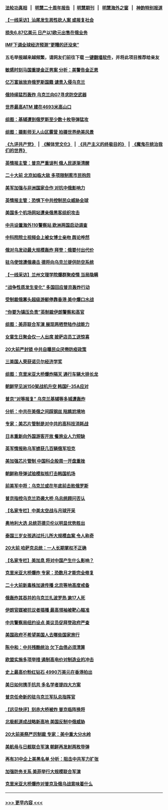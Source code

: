 #### [法轮功真相](https://github.com/gfw-breaker/truth/blob/master/README.md?t=0) &nbsp;&nbsp;|&nbsp;&nbsp; [明慧二十周年报告](https://github.com/gfw-breaker/mh-reports/blob/master/README.md?t=0) &nbsp;&nbsp;|&nbsp;&nbsp;[明慧期刊](https://github.com/gfw-breaker/mh-qikan) &nbsp;&nbsp;|&nbsp;&nbsp; [明慧海外之窗](https://github.com/gfw-breaker/mh-news/blob/master/README.md?t=0) &nbsp;&nbsp;|&nbsp;&nbsp; [神韵特别报道](https://github.com/gfw-breaker/mh-news/blob/master/shenyun.md?t=0)
#### [【一线采访】汕尾发生恶性砍人案 或报复社会](../pages/nsc418/n13843023.md?t=10120250) 
#### [损失6.87亿美元 日产以1欧元出售在俄业务](../pages/nsc418/n13843237.md?t=10120250) 
#### [IMF下调全球经济预测“更糟的还没来”](../pages/nsc418/n13843243.md?t=10120250) 
#### 五毛举报越来越频繁，请网友们前往下载 [一键翻墙软件](https://github.com/gfw-breaker/ssr-accounts)，并将此项目推荐给亲友
#### [敏感时刻马国重提金正男案 分析：美警告金正恩](../pages/nsc418/n13842913.md?t=10120250) 
#### [亿万富翁放弃俄罗斯国籍 谴责入侵乌克兰](../pages/nsc418/n13843196.md?t=10120250) 
#### [俄持续猛烈轰炸 乌克兰向G7寻求防空武器](../pages/nsc418/n13843173.md?t=10120250) 
#### [世界最高ATM 建在4693米高山口](../pages/nsc418/n13842833.md?t=10120250) 
#### [组图：基辅遭到俄罗斯至少数十枚导弹猛攻](../pages/nsc418/n13843121.md?t=10120250) 
#### [组图：摄影师无人山区露营 拍摄世界绝美风景](../pages/nsc418/n13842777.md?t=10120250) 
#### [《九评共产党》](https://github.com/begood0513/9ping.md/blob/master/README.md) &nbsp;|&nbsp; [《解体党文化》](../../../../jtdwh.md/blob/master/README.md)  &nbsp;|&nbsp; [《共产主义的终极目的》](../../../../gczydzjmd.md/blob/master/README.md) &nbsp;|&nbsp; [《魔鬼在统治我们的世界》](../../../../mgztzwmdsj.md/blob/master/README.md) 
#### [英情报主管：普京严重误判 俄人民逐渐清醒](../pages/nsc418/n13843158.md?t=10120250) 
#### [二十大前 北京如临大敌 多项限制惹市民抱怨](../pages/nsc418/n13843099.md?t=10120250) 
#### [美军加强与非洲国家合作 对抗中俄影响力](../pages/nsc418/n13842976.md?t=10120250) 
#### [英情报主管：恐惧下中共控制民众威胁全球](../pages/nsc418/n13842699.md?t=10120250) 
#### [美国多个机场网站遭亲俄黑客组织攻击](../pages/nsc418/n13842668.md?t=10120250) 
#### [中共设置海外110警察站 欧洲两国启动调查](../pages/nsc418/n13842597.md?t=10120250) 
#### [中科院院士视频会上被女博士亲吻 舆论哗然](../pages/nsc418/n13842363.md?t=10120250) 
#### [俄对乌发动最大规模轰炸 拜登：俄要付出代价](../pages/nsc418/n13842582.md?t=10120250) 
#### [驻乌使馆遭俄袭击 德将向乌克兰提供防空系统](../pages/nsc418/n13842547.md?t=10120250) 
#### [【一线采访】兰州文理学院爆群聚疫情 当局隐瞒](../pages/nsc418/n13842300.md?t=10120250) 
#### [“战争性质发生变化” 多国回应普京轰炸行动](../pages/nsc418/n13842518.md?t=10120250) 
#### [受制裁俄寡头超级游艇停靠香港 美中爆口水战](../pages/nsc418/n13842487.md?t=10120250) 
#### [“你要为镇压负责”英制裁伊朗警察和高官](../pages/nsc418/n13842546.md?t=10120250) 
#### [组图：美菲联合军演 展现两栖登陆作战能力](../pages/nsc418/n13842373.md?t=10120250) 
#### [女童生日聚会仅一人出席 披萨店员工送惊喜](../pages/nsc418/n13842189.md?t=10120250) 
#### [20大前严封锁 中共自曝民众厌倦防疫政策](../pages/nsc418/n13842480.md?t=10120250) 
#### [三美国人荣获诺贝尔经济学奖](../pages/nsc418/n13842378.md?t=10120250) 
#### [组图：克里米亚大桥爆炸隔天 通行车辆大排长龙](../pages/nsc418/n13842317.md?t=10120250) 
#### [朝鲜罕见派150架战机升空 韩国F-35A应对](../pages/nsc418/n13842297.md?t=10120250) 
#### [普京“对等报复” 乌克兰基辅等多城遭轰炸](../pages/nsc418/n13842292.md?t=10120250) 
#### [分析：中共在美俄之间踩钢丝 陷尴尬境地](../pages/nsc418/n13841990.md?t=10120250) 
#### [专家：美芯片管制是对中共的高科技消耗战](../pages/nsc418/n13842316.md?t=10120250) 
#### [日本重新向外国游客开放 餐旅业人力短缺](../pages/nsc418/n13842331.md?t=10120250) 
#### [英军情报称乌军掳获几百辆俄军坦克](../pages/nsc418/n13842219.md?t=10120250) 
#### [美加强芯片管制 中国科企股周一开盘重挫](../pages/nsc418/n13842177.md?t=10120250) 
#### [朝鲜称导弹试验模拟核打击韩国机场](../pages/nsc418/n13842091.md?t=10120250) 
#### [前美军中将：乌克兰或在年底前击败俄罗斯](../pages/nsc418/n13842083.md?t=10120250) 
#### [普京指控乌克兰恐袭大桥 乌总统顾问否认](../pages/nsc418/n13841989.md?t=10120250) 
#### [【名家专栏】中美太空战与月球开采](../pages/nsc418/n13841824.md?t=10120250) 
#### [奥地利大选 总统范德贝伦以明显优势胜出](../pages/nsc418/n13841958.md?t=10120250) 
#### [泰国三岁女孩逃过托儿所大规模血案 令人称奇](../pages/nsc418/n13841941.md?t=10120250) 
#### [20大前 哈萨克总统：一人长期掌权不正确](../pages/nsc418/n13841539.md?t=10120250) 
#### [【名家专栏】美加息 将对中国产生什么影响？](../pages/nsc418/n13841817.md?t=10120250) 
#### [克里米亚大桥爆炸 专家：恐数月才能完全修复](../pages/nsc418/n13841930.md?t=10120250) 
#### [二十大前新毒株加速传播 北京等地高度戒备](../pages/nsc418/n13841884.md?t=10120250) 
#### [俄轰炸其吞并的乌克兰扎波罗热 逾17人死](../pages/nsc418/n13841787.md?t=10120250) 
#### [伊朗官媒被抗议者插播 最高领袖被靶心瞄准](../pages/nsc418/n13841885.md?t=10120250) 
#### [中共警察局纽约设点 美议员促拜登政府严查](../pages/nsc418/n13841856.md?t=10120250) 
#### [美国政府不希望美国人去哪些国家旅行](../pages/nsc418/n13837562.md?t=10120250) 
#### [陈中和：中共残酷统治 欠下血债必须清算](../pages/nsc418/n13841702.md?t=10120250) 
#### [欧盟实施多项举措 遏制高电价对制造业的冲击](../pages/nsc418/n13841664.md?t=10120250) 
#### [史上最高价粉红钻石 4990万美元在香港拍出](../pages/nsc418/n13841608.md?t=10120250) 
#### [美日如何携手抗共 多名学者提四大方案](../pages/nsc418/n13839159.md?t=10120250) 
#### [普京任命新的驻乌克兰军队总指挥官](../pages/nsc418/n13841575.md?t=10120250) 
#### [【远见快评】刻赤大桥被炸 普京临阵换将](../pages/nsc418/n13841578.md?t=10120250) 
#### [北极航道成战略新高地 美国反制中俄威胁](../pages/nsc418/n13841545.md?t=10120250) 
#### [20大前美祭严厉制裁 专家：美中重大分水岭](../pages/nsc418/n13841523.md?t=10120250) 
#### [美航母与日舰联合军演 朝鲜再发射两枚导弹](../pages/nsc418/n13841524.md?t=10120250) 
#### [再有31中企上美黑名单 分析：阻击中共军力扩张](../pages/nsc418/n13841458.md?t=10120250) 
#### [加强防务关系 美菲举行大规模联合军演](../pages/nsc418/n13841484.md?t=10120250) 
#### [克里米亚大桥爆炸对普京及俄乌战意味着什么](../pages/nsc418/n13841469.md?t=10120250) 

----
#### [ >>> 更早内容 <<< ](../indexes/nsc418-earlier.md)
